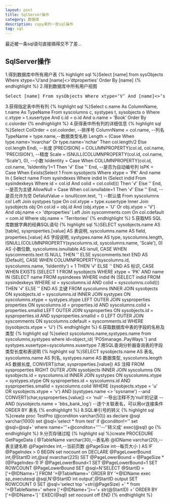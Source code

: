 ```yaml
---
layout: post
title: SqlServer操作
category: 数据库
description: copy来的一些sql操作
tag: sql
---
```

最近被一条sql语句直接搞得交不了差...

## SqlServer操作
1.得到数据库中所有用户表
 {% highlight sql %}Select [name] from sysObjects Where xtype=’U’and [name]<>’dtproperties’ Order By [name]
 	{% endhighlight %}
2.得到数据库中所有用户视图
<pre>
Select [name] From sysObjects Where xtype=’V’ And [name]<>’syssegments’ And [name]<>’sysconstraints’ Order By [name]
</pre>
3.获得指定表中所有列
 {% highlight sql %}Select
c.name As ColumnName,
t.name As TypeName
From syscolumns c, systypes t, sysobjects o
Where c.xtype = t.xusertype
And c.id = o.id
And o.name = ‘Book’
Order By c.colorder 	{% endhighlight %}
4.获得表中所有列的详细信息
 {% highlight sql %}Select ColOrder = col.colorder, --排序号
ColumnName = col.name, --列名
TypeName = type.name,--数据类型名称
Length = (Case When type.name='nvarchar' Or type.name='nchar' Then col.length/2 Else col.length End), --长度
[PRECISION] = COLUMNPROPERTY(col.id, col.name, 'PRECISION'), --精度
Scale = ISNULL(COLUMNPROPERTY(col.id, col.name, 'Scale'), 0), --小数
IsIdentity = Case When COLUMNPROPERTY(col.id, col.name, 'IsIdentity')=1 Then '√' Else '' End, --是否为自动编号列
IsPK = Case When Exists(Select 1 From sysobjects Where xtype = 'PK' And name In (
Select name From sysindexes Where indid In (Select indid From sysindexkeys Where id = col.id And colid = col.colid))) Then '√' Else '' End, --是否为主键
AllowNull = Case When col.isnullable=1 Then '√' Else '' End, --是否允许为空
DefalutValue = isnull(com.text, '') --默认值
From syscolumns col
Left Join systypes type On col.xtype = type.xusertype
Inner Join sysobjects obj On col.id = obj.id And (obj.xtype = 'U' Or obj.xtype = 'V') And obj.name &lt;&gt; 'dtproperties'
Left Join syscomments com On col.cdefault = com.id
Where obj.name = 'Territories'
 	{% endhighlight %}
5.获取MS SQL库数据字典的经典SQL语句
 {% highlight sql %}SELECT sysobjects.name AS [table], sysproperties.[value] AS 表说明,
syscolumns.name AS field, properties.[value] AS 字段说明, systypes.name AS type,
syscolumns.length, ISNULL(COLUMNPROPERTY(syscolumns.id, syscolumns.name,
'Scale'), 0) AS 小数位数, syscolumns.isnullable AS isnull,
CASE WHEN syscomments.text IS NULL
THEN '' ELSE syscomments.text END AS [Default],
CASE WHEN COLUMNPROPERTY(syscolumns.id, syscolumns.name, 'IsIdentity')
= 1 THEN '√' ELSE '' END AS 标识, CASE WHEN EXISTS
(SELECT 1 FROM sysobjects
WHERE xtype = 'PK' AND name IN
(SELECT name FROM sysindexes
WHERE indid IN
(SELECT indid FROM sysindexkeys
WHERE id = syscolumns.id AND colid = syscolumns.colid)))
THEN '√' ELSE '' END AS 主键
FROM syscolumns INNER JOIN
sysobjects ON sysobjects.id = syscolumns.id INNER JOIN
systypes ON syscolumns.xtype = systypes.xtype LEFT OUTER JOIN
sysproperties properties ON syscolumns.id = properties.id AND
syscolumns.colid = properties.smallid LEFT OUTER JOIN
sysproperties ON sysobjects.id = sysproperties.id AND
sysproperties.smallid = 0 LEFT OUTER JOIN
syscomments ON syscolumns.cdefault = syscomments.id
WHERE (sysobjects.xtype = 'U')
 	{% endhighlight %}
6.获取数据库中表的字段的名称及类型
 {% highlight sql %}select syscolumns.name,systypes.name from syscolumns,systypes where id=object_id( 'POSmanage..PayWays ') and systypes.xusertype=syscolumns.xusertype</pre>
7.用SQL查询分析器查询表的字段类型长度和表说明
 {% highlight sql %}SELECT sysobjects.name AS 表名, syscolumns.name AS 列名,
systypes.name AS 数据类型, syscolumns.length AS 数据长度, CONVERT(char,
sysproperties.[value]) AS 注释
FROM sysproperties RIGHT OUTER JOIN
sysobjects INNER JOIN
syscolumns ON sysobjects.id = syscolumns.id INNER JOIN
systypes ON syscolumns.xtype = systypes.xtype ON
sysproperties.id = syscolumns.id AND
sysproperties.smallid = syscolumns.colid
WHERE (sysobjects.xtype = 'u' OR
sysobjects.xtype = 'v') AND (systypes.name &lt;&gt; 'sysname')
--and CONVERT(char,sysproperties.[value]) &lt;&gt; 'null' --导出注释不为'null'的记录
--AND (sysobjects.name = 'bbs_bank_log') --逐个关联表名，可以用or连接条件
ORDER BY 表名 	{% endhighlight %}
8.SQL单引号的转义
 {% highlight sql %}create proc TestPro
(@conditon varchar(50))
as
declare @sql varchar(1000)
set @sql='select * from test'
if @conditon!=''
set @sql=@sql+' where name='''+@conditon+''''--''转义成'
exec(@sql)
go {% endhighlight %}
9.分页存储过程
 {% highlight sql %}create PROCEDURE GetPageData
(
@TableName varchar(30),--表名称
@IDName varchar(20),--表主键名称
@PageIndex int,--当前页数
@PageSize int--每页大小
)
AS
IF @PageIndex > 0
BEGIN
set nocount on
   DECLARE @PageLowerBound int,@StartID int,@sql nvarchar(225)
   SET @PageLowerBound = @PageSize * (@PageIndex-1)
   IF @PageLowerBound<1
    SET @PageLowerBound=1
   SET ROWCOUNT @PageLowerBound
   SET @sql=N'SELECT @StartID = ['+@IDName+'] FROM '+@TableName+' ORDER BY '+@IDName
     exec sp_executesql @sql,N'@StartID int output',@StartID output
   SET ROWCOUNT 0
   SET @sql='select top '+str(@PageSize) +' * from '+@TableName+' where ['+@IDName+']>='+ str(@StartID) +' ORDER BY ['+@IDName+'] '
   EXEC(@sql)
set nocount off
END
 	{% endhighlight %}
